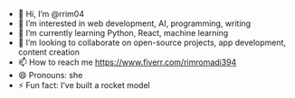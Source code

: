 - 👋 Hi, I’m @rrim04
- 👀 I’m interested in web development, AI, programming, writing
- 🌱 I’m currently learning Python, React, machine learning
- 💞️ I’m looking to collaborate on open-source projects, app development, content creation
- 📫 How to reach me  https://www.fiverr.com/rimromadi394
- 😄 Pronouns: she
- ⚡ Fun fact: I’ve built a rocket model

<!---
rrim04/rrim04 is a ✨ special ✨ repository because its `README.md` (this file) appears on your GitHub profile.
You can click the Preview link to take a look at your changes.
--->

